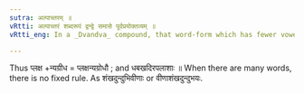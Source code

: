 ```yaml
---
sutra: अल्पाच्तरम् ॥
vRtti: अल्पाच्तरं शब्दरूपं द्वन्द्वे समासे पूर्वप्रयोक्तव्यम् ॥
vRtti_eng: In a _Dvandva_ compound, that word-form which has fewer vowels, is to be placed first.

---
```

Thus प्लक्ष +न्यग्रीध = प्लक्षन्यग्रोधौ ; and धबखदिरपलाशाः ॥
When there are many words, there is no fixed rule. As शंखदुन्दुभिवीणाः or वीणाशंखदुन्दुभयः.
